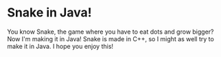 # Snake in Java!
You know Snake, the game where you have to eat dots and grow bigger? Now I'm making it in Java! Snake is made in C++, so I might as well try to make it in Java. I hope you enjoy this!
